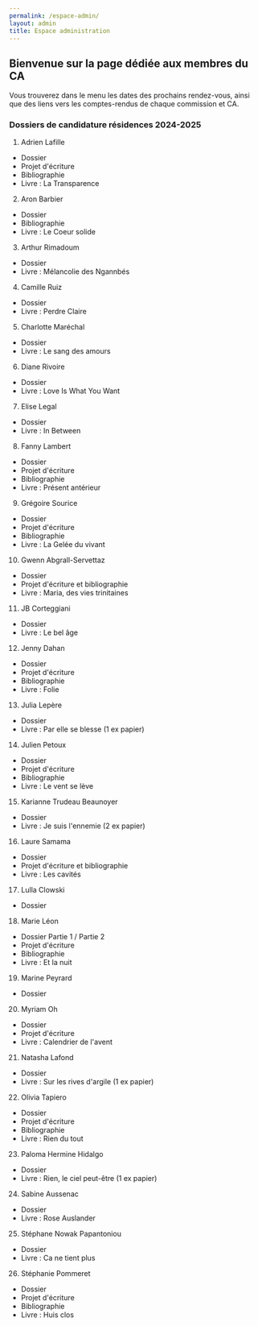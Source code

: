 ```yaml
---
permalink: /espace-admin/
layout: admin
title: Espace administration
---
```

## Bienvenue sur la page dédiée aux membres du CA

Vous trouverez dans le menu les dates des prochains rendez-vous, ainsi que des liens vers les comptes-rendus de chaque commission et CA.

### Dossiers de candidature résidences 2024-2025

1. Adrien Lafille

- Dossier
- Projet d'écriture
- Bibliographie
- Livre : La Transparence

2. Aron Barbier

- Dossier
- Bibliographie
- Livre : Le Coeur solide

3. Arthur Rimadoum

- Dossier
- Livre : Mélancolie des Ngannbés

4. Camille Ruiz

- Dossier
- Livre : Perdre Claire

5. Charlotte Maréchal

- Dossier
- Livre : Le sang des amours

6. Diane Rivoire

- Dossier
- Livre : Love Is What You Want

7. Elise Legal

- Dossier
- Livre : In Between

8. Fanny Lambert

- Dossier
- Projet d'écriture
- Bibliographie
- Livre : Présent antérieur

9. Grégoire Sourice

- Dossier
- Projet d'écriture
- Bibliographie
- Livre : La Gelée du vivant

10. Gwenn Abgrall-Servettaz

- Dossier
- Projet d'écriture et bibliographie
- Livre : Maria, des vies trinitaines

11. JB Corteggiani

- Dossier
- Livre : Le bel âge

12. Jenny Dahan

- Dossier
- Projet d'écriture
- Bibliographie
- Livre : Folie

13. Julia Lepère

- Dossier
- Livre : Par elle se blesse (1 ex papier)

14. Julien Petoux

- Dossier
- Projet d'écriture
- Bibliographie
- Livre : Le vent se lève

15. Karianne Trudeau Beaunoyer

- Dossier
- Livre : Je suis l'ennemie (2 ex papier)

16. Laure Samama

- Dossier
- Projet d'écriture et bibliographie
- Livre : Les cavités

17. Lulla Clowski

- Dossier

18. Marie Léon

- Dossier Partie 1 / Partie 2
- Projet d'écriture
- Bibliographie
- Livre : Et la nuit

19. Marine Peyrard

- Dossier

20. Myriam Oh

- Dossier
- Projet d'écriture
- Livre : Calendrier de l'avent

21. Natasha Lafond

- Dossier
- Livre : Sur les rives d'argile (1 ex papier)

22. Olivia Tapiero

- Dossier
- Projet d'écriture
- Bibliographie
- Livre : Rien du tout

23. Paloma Hermine Hidalgo

- Dossier
- Livre : Rien, le ciel peut-être (1 ex papier)

24. Sabine Aussenac

- Dossier
- Livre : Rose Auslander

25. Stéphane Nowak Papantoniou

- Dossier
- Livre : Ca ne tient plus

26. Stéphanie Pommeret

- Dossier
- Projet d'écriture
- Bibliographie
- Livre : Huis clos